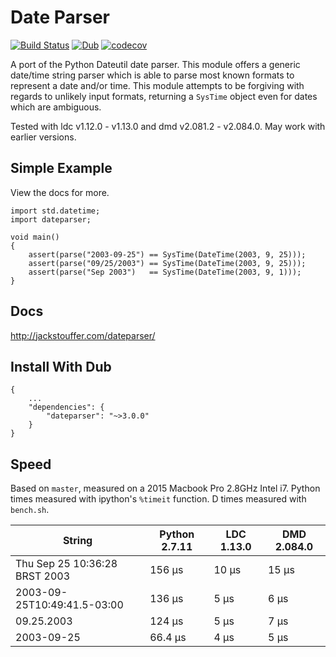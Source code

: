 # Date Parser

[![Build Status](https://travis-ci.org/JackStouffer/date-parser.svg?branch=master)](https://travis-ci.org/JackStouffer/date-parser) [![Dub](https://img.shields.io/dub/v/dateparser.svg)](http://code.dlang.org/packages/dateparser) [![codecov](https://codecov.io/gh/JackStouffer/date-parser/branch/master/graph/badge.svg)](https://codecov.io/gh/JackStouffer/date-parser)

A port of the Python Dateutil date parser. This module offers a generic date/time string parser which is able to parse most known formats to represent a date and/or time. This module attempts to be forgiving with regards to unlikely input formats, returning a `SysTime` object even for dates which are ambiguous.

Tested with ldc v1.12.0 - v1.13.0 and dmd v2.081.2 - v2.084.0. May work with earlier versions.

## Simple Example

View the docs for more.

```
import std.datetime;
import dateparser;

void main()
{
    assert(parse("2003-09-25") == SysTime(DateTime(2003, 9, 25)));
    assert(parse("09/25/2003") == SysTime(DateTime(2003, 9, 25)));
    assert(parse("Sep 2003")   == SysTime(DateTime(2003, 9, 1)));
}
```

## Docs

http://jackstouffer.com/dateparser/

## Install With Dub

```
{
    ...
    "dependencies": {
        "dateparser": "~>3.0.0"
    }
}
```

## Speed

Based on `master`, measured on a 2015 Macbook Pro 2.8GHz Intel i7. Python times measured with ipython's `%timeit` function. D times measured with `bench.sh`.

String | Python 2.7.11 | LDC 1.13.0 | DMD 2.084.0
------ | ------ | --- | ---
Thu Sep 25 10:36:28 BRST 2003 | 156 µs | 10 μs | 15 μs
2003-09-25T10:49:41.5-03:00 | 136 µs | 5 μs | 6 μs
09.25.2003 | 124 µs | 5 μs | 7 μs
2003-09-25 | 66.4 µs | 4 μs | 5 μs
